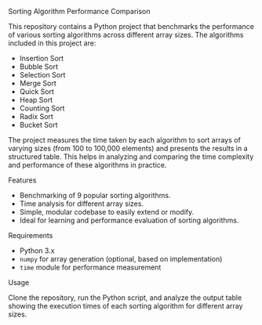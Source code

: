 
Sorting Algorithm Performance Comparison

This repository contains a Python project that benchmarks the performance of various sorting algorithms across different array sizes. The algorithms included in this project are:

- Insertion Sort
- Bubble Sort
- Selection Sort
- Merge Sort
- Quick Sort
- Heap Sort
- Counting Sort
- Radix Sort
- Bucket Sort

The project measures the time taken by each algorithm to sort arrays of varying sizes (from 100 to 100,000 elements) and presents the results in a structured table. This helps in analyzing and comparing the time complexity and performance of these algorithms in practice.

Features

- Benchmarking of 9 popular sorting algorithms.
- Time analysis for different array sizes.
- Simple, modular codebase to easily extend or modify.
- Ideal for learning and performance evaluation of sorting algorithms.

Requirements

- Python 3.x
- `numpy` for array generation (optional, based on implementation)
- `time` module for performance measurement

Usage

Clone the repository, run the Python script, and analyze the output table showing the execution times of each sorting algorithm for different array sizes.

